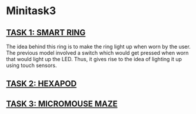 # Minitask3

## [TASK 1: SMART RING](https://github.com/GayatriRR/Minitask3/blob/master/Task1:%20Smart%20Ring.md)
The idea behind this ring is to make the ring light up when worn by the user. The previous model involved a switch which would get pressed when worn that would light up the LED. Thus, it gives rise to the idea of lighting it up using touch sensors.


## [TASK 2: HEXAPOD](https://github.com/GayatriRR/Minitask3/blob/master/Task2:%20%20Hexapod.md)


## [TASK 3: MICROMOUSE MAZE]()

